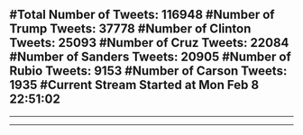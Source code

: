 #Total Number of Tweets: 116948 
#Number of Trump Tweets: 37778
#Number of Clinton Tweets: 25093
#Number of Cruz Tweets: 22084
#Number of Sanders Tweets: 20905
#Number of Rubio Tweets: 9153
#Number of Carson Tweets: 1935
#Current Stream Started at Mon Feb  8 22:51:02
---
---
---
